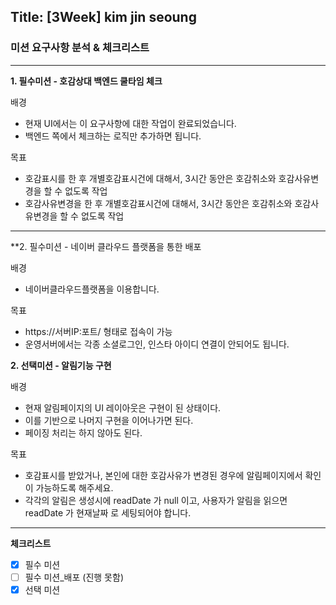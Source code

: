 ## Title: [3Week] kim jin seoung

### 미션 요구사항 분석 & 체크리스트

---

**1. 필수미션 - 호감상대 백엔드 쿨타임 체크**

배경

- 현재 UI에서는 이 요구사항에 대한 작업이 완료되었습니다.
- 백엔드 쪽에서 체크하는 로직만 추가하면 됩니다.

목표

- 호감표시를 한 후 개별호감표시건에 대해서, 3시간 동안은 호감취소와 호감사유변경을 할 수 없도록 작업
- 호감사유변경을 한 후 개별호감표시건에 대해서, 3시간 동안은 호감취소와 호감사유변경을 할 수 없도록 작업

---
**2. 필수미션 - 네이버 클라우드 플랫폼을 통한 배포

배경

- 네이버클라우드플랫폼을 이용합니다.

목표

- https://서버IP:포트/ 형태로 접속이 가능
- 운영서버에서는 각종 소셜로그인, 인스타 아이디 연결이 안되어도 됩니다.

**2. 선택미션 - 알림기능 구현**

배경

- 현재 알림페이지의 UI 레이아웃은 구현이 된 상태이다.
- 이를 기반으로 나머지 구현을 이어나가면 된다.
- 페이징 처리는 하지 않아도 된다.

목표

- 호감표시를 받았거나, 본인에 대한 호감사유가 변경된 경우에 알림페이지에서 확인이 가능하도록 해주세요.
- 각각의 알림은 생성시에 readDate 가 null 이고, 사용자가 알림을 읽으면 readDate 가 현재날짜 로 세팅되어야 합니다.

---
**체크리스트**

- [x] 필수 미션
- [ ] 필수 미션_배포 (진행 못함)
- [x] 선택 미션